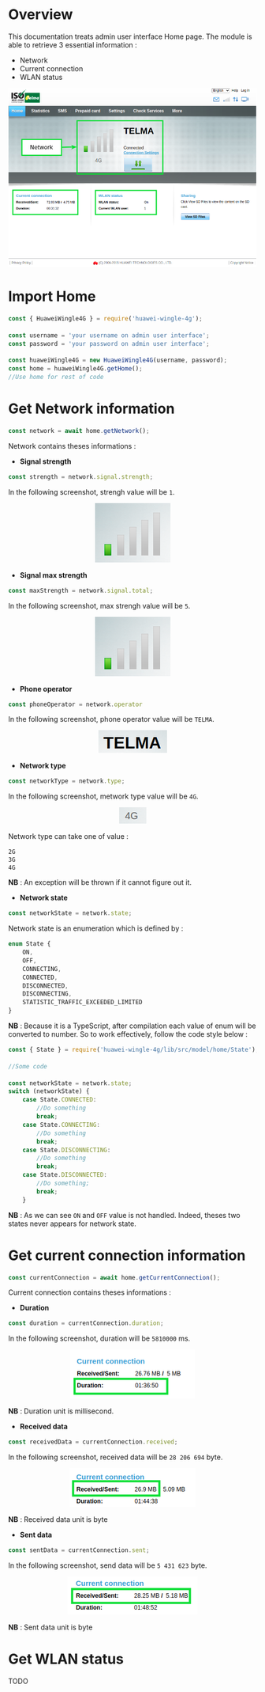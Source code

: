 # Overview

This documentation treats admin user interface Home page. The module is able to retrieve 3 essential information :

* Network
* Current connection
* WLAN status

<p align="center">
    <img src="https://github.com/razafinarivohanania/huawei-wingle-4g/raw/master/screenshot/home.png?raw=true" alt="Home page"/>
</p>

# Import Home

```js
const { HuaweiWingle4G } = require('huawei-wingle-4g');

const username = 'your username on admin user interface';
const password = 'your password on admin user interface';

const huaweiWingle4G = new HuaweiWingle4G(username, password);
const home = huaweiWingle4G.getHome();
//Use home for rest of code
```

# Get Network information

```js
const network = await home.getNetwork();
```

Network contains theses informations :

* **Signal strength**

```js
const strength = network.signal.strength;
```

In the following screenshot, strengh value will be `1`.

<p align="center">
    <img src="https://github.com/razafinarivohanania/huawei-wingle-4g/raw/master/screenshot/strength.png?raw=true" alt="Strength"/>
</p>

* **Signal max strength**

```js
const maxStrength = network.signal.total;
```

In the following screenshot, max strengh value will be `5`.

<p align="center">
    <img src="https://github.com/razafinarivohanania/huawei-wingle-4g/raw/master/screenshot/strength.png?raw=true" alt="Max strength"/>
</p>

* **Phone operator**

```js
const phoneOperator = network.operator
```
In the following screenshot, phone operator value will be `TELMA`.

<p align="center">
    <img src="https://github.com/razafinarivohanania/huawei-wingle-4g/raw/master/screenshot/telma.png?raw=true" alt="Telma"/>
</p>

* **Network type**

```js
const networkType = network.type;
```

In the following screenshot, metwork type value will be `4G`.

<p align="center">
    <img src="https://github.com/razafinarivohanania/huawei-wingle-4g/raw/master/screenshot/4g.png?raw=true" alt="4G"/>
</p>

Network type can take one of value :

```
2G
3G
4G
```

**NB** : An exception will be thrown if it cannot figure out it.

* **Network state**

```js
const networkState = network.state;
```

Network state is an enumeration which is defined by :

```ts
enum State {
    ON,
    OFF,
    CONNECTING,
    CONNECTED,
    DISCONNECTED,
    DISCONNECTING,
    STATISTIC_TRAFFIC_EXCEEDED_LIMITED
}
```

**NB** : Because it is a TypeScript, after compilation each value of enum will be converted to number. So to work effectively, follow the code style below :

```js
const { State } = require('huawei-wingle-4g/lib/src/model/home/State');

//Some code

const networkState = network.state;
switch (networkState) {
    case State.CONNECTED:
        //Do something
        break;
    case State.CONNECTING:
        //Do something
        break;
    case State.DISCONNECTING:
        //Do something
        break;
    case State.DISCONNECTED:
        //Do something;
        break;
    }
```

**NB** : As we can see `ON` and `OFF` value is not handled. Indeed, theses two states never appears for network state.

# Get current connection information

```js
const currentConnection = await home.getCurrentConnection();
```

Current connection contains theses informations :

* **Duration**

```js
const duration = currentConnection.duration;
```

In the following screenshot, duration will be `5810000` ms.

<p align="center">
    <img src="https://github.com/razafinarivohanania/huawei-wingle-4g/raw/master/screenshot/duration.png?raw=true" alt="Duration"/>
</p>

**NB** : Duration unit is millisecond.

* **Received data**

```js
const receivedData = currentConnection.received;
```

In the following screenshot, received data will be `28 206 694` byte.

<p align="center">
    <img src="https://github.com/razafinarivohanania/huawei-wingle-4g/raw/master/screenshot/received.png?raw=true" alt="Received data"/>
</p>

**NB** : Received data unit is byte

* **Sent data**

```js
const sentData = currentConnection.sent;
```
In the following screenshot, send data will be `5 431 623` byte.

<p align="center">
    <img src="https://github.com/razafinarivohanania/huawei-wingle-4g/raw/master/screenshot/sent.png?raw=true" alt="Received data"/>
</p>

**NB** : Sent data unit is byte

# Get WLAN status

TODO